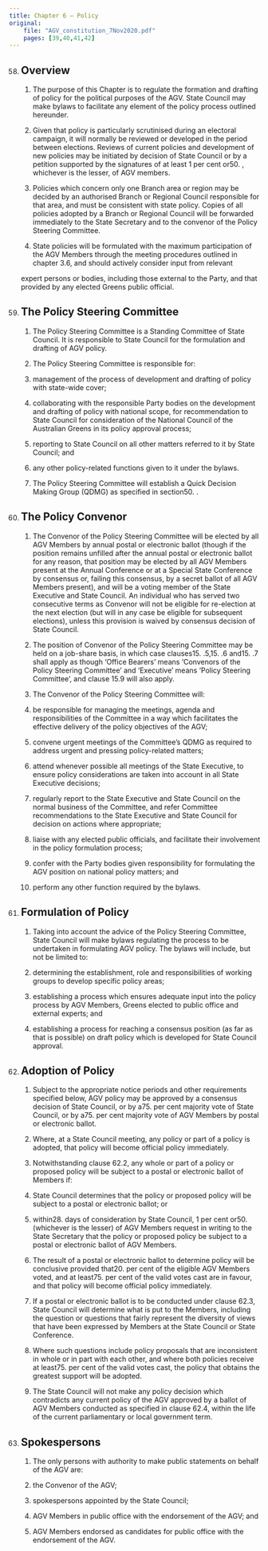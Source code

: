```yaml
---
title: Chapter 6 — Policy
original:
    file: "AGV_constitution_7Nov2020.pdf"
    pages: [39,40,41,42]
---
```


58. ## Overview

    1. The purpose of this Chapter is to regulate the formation and drafting of policy for the political
    purposes of the AGV. State Council may make bylaws to facilitate any element of the policy
    process outlined hereunder.

    2. Given that policy is particularly scrutinised during an electoral campaign, it will normally be
    reviewed or developed in the period between elections. Reviews of current policies and
    development of new policies may be initiated by decision of State Council or by a petition
    supported by the signatures of at least 1 per cent or50. , whichever is the lesser, of AGV
    members.

    3. Policies which concern only one Branch area or region may be decided by an authorised Branch
    or Regional Council responsible for that area, and must be consistent with state policy. Copies of
    all policies adopted by a Branch or Regional Council will be forwarded immediately to the State
    Secretary and to the convenor of the Policy Steering Committee.

    4. State policies will be formulated with the maximum participation of the AGV Members through
    the meeting procedures outlined in chapter 3.6, and should actively consider input from relevant



    expert persons or bodies, including those external to the Party, and that provided by any elected
    Greens public official.

59. ## The Policy Steering Committee

    1. The Policy Steering Committee is a Standing Committee of State Council. It is responsible to
    State Council for the formulation and drafting of AGV policy.

    2. The Policy Steering Committee is responsible for:


    1. management of the process of development and drafting of policy with state-wide cover;

    2. collaborating with the responsible Party bodies on the development and drafting of policy
    with national scope, for recommendation to State Council for consideration of the National
    Council of the Australian Greens in its policy approval process;

    3. reporting to State Council on all other matters referred to it by State Council; and
    4. any other policy-related functions given to it under the bylaws.

    3. The Policy Steering Committee will establish a Quick Decision Making Group (QDMG) as
    specified in section50. .

60. ## The Policy Convenor

    1. The Convenor of the Policy Steering Committee will be elected by all AGV Members by annual
    postal or electronic ballot (though if the position remains unfilled after the annual postal or
    electronic ballot for any reason, that position may be elected by all AGV Members present at the
    Annual Conference or at a Special State Conference by consensus or, failing this consensus, by a
    secret ballot of all AGV Members present), and will be a voting member of the State Executive
    and State Council. An individual who has served two consecutive terms as Convenor will not be
    eligible for re-election at the next election (but will in any case be eligible for subsequent
    elections), unless this provision is waived by consensus decision of State Council.

    2. The position of Convenor of the Policy Steering Committee may be held on a job-share basis, in
    which case clauses15. .5,15. .6 and15. .7 shall apply as though ‘Office Bearers’ means ‘Convenors
    of the Policy Steering Committee’ and ‘Executive’ means ‘Policy Steering Committee’, and
    clause 15.9 will also apply.

    3. The Convenor of the Policy Steering Committee will:


    1. be responsible for managing the meetings, agenda and responsibilities of the Committee in
    a way which facilitates the effective delivery of the policy objectives of the AGV;

    2. convene urgent meetings of the Committee’s QDMG as required to address urgent and
    pressing policy-related matters;

    3. attend whenever possible all meetings of the State Executive, to ensure policy
    considerations are taken into account in all State Executive decisions;

    4. regularly report to the State Executive and State Council on the normal business of the
    Committee, and refer Committee recommendations to the State Executive and State
    Council for decision on actions where appropriate;

    5. liaise with any elected public officials, and facilitate their involvement in the policy
    formulation process;




    6. confer with the Party bodies given responsibility for formulating the AGV position on
    national policy matters; and
    7. perform any other function required by the bylaws.

61. ## Formulation of Policy

    1. Taking into account the advice of the Policy Steering Committee, State Council will make
    bylaws regulating the process to be undertaken in formulating AGV policy. The bylaws will
    include, but not be limited to:
    1. determining the establishment, role and responsibilities of working groups to develop
    specific policy areas;

    2. establishing a process which ensures adequate input into the policy process by AGV
    Members, Greens elected to public office and external experts; and
    3. establishing a process for reaching a consensus position (as far as that is possible) on draft
    policy which is developed for State Council approval.

62. ## Adoption of Policy

    1. Subject to the appropriate notice periods and other requirements specified below, AGV policy
    may be approved by a consensus decision of State Council, or by a75.  per cent majority vote of
    State Council, or by a75.  per cent majority vote of AGV Members by postal or electronic ballot.

    2. Where, at a State Council meeting, any policy or part of a policy is adopted, that policy will
    become official policy immediately.

    3. Notwithstanding clause 62.2, any whole or part of a policy or proposed policy will be subject to
    a postal or electronic ballot of Members if:
    1. State Council determines that the policy or proposed policy will be subject to a postal or
    electronic ballot; or
    2. within28.  days of consideration by State Council, 1 per cent or50.  (whichever is the lesser)
    of AGV Members request in writing to the State Secretary that the policy or proposed
    policy be subject to a postal or electronic ballot of AGV Members.

    4. The result of a postal or electronic ballot to determine policy will be conclusive provided that20. 
    per cent of the eligible AGV Members voted, and at least75.  per cent of the valid votes cast are
    in favour, and that policy will become official policy immediately.

    5. If a postal or electronic ballot is to be conducted under clause 62.3, State Council will determine
    what is put to the Members, including the question or questions that fairly represent the diversity
    of views that have been expressed by Members at the State Council or State Conference.

    6. Where such questions include policy proposals that are inconsistent in whole or in part with each
    other, and where both policies receive at least75.  per cent of the valid votes cast, the policy that
    obtains the greatest support will be adopted.

    7. The State Council will not make any policy decision which contradicts any current policy of the
    AGV approved by a ballot of AGV Members conducted as specified in clause 62.4, within the
    life of the current parliamentary or local government term.


63. ## Spokespersons

    1. The only persons with authority to make public statements on behalf of the AGV are:


    1. the Convenor of the AGV;

    2. spokespersons appointed by the State Council;

    3. AGV Members in public office with the endorsement of the AGV; and
    4. AGV Members endorsed as candidates for public office with the endorsement of the AGV.

